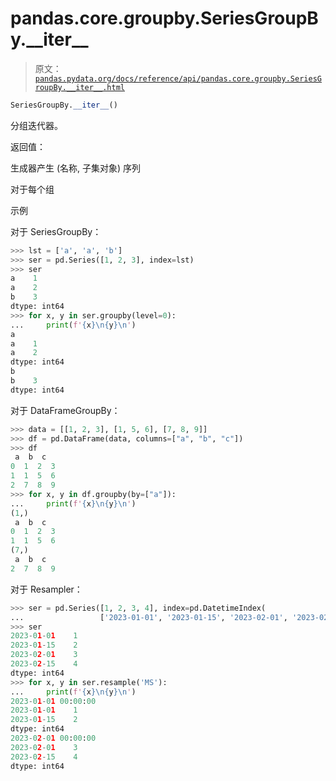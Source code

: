 # pandas.core.groupby.SeriesGroupBy.\_\_iter\_\_

> 原文：[`pandas.pydata.org/docs/reference/api/pandas.core.groupby.SeriesGroupBy.__iter__.html`](https://pandas.pydata.org/docs/reference/api/pandas.core.groupby.SeriesGroupBy.__iter__.html)

```py
SeriesGroupBy.__iter__()
```

分组迭代器。

返回值：

生成器产生 (名称, 子集对象) 序列

对于每个组

示例

对于 SeriesGroupBy：

```py
>>> lst = ['a', 'a', 'b']
>>> ser = pd.Series([1, 2, 3], index=lst)
>>> ser
a    1
a    2
b    3
dtype: int64
>>> for x, y in ser.groupby(level=0):
...     print(f'{x}\n{y}\n')
a
a    1
a    2
dtype: int64
b
b    3
dtype: int64 
```

对于 DataFrameGroupBy：

```py
>>> data = [[1, 2, 3], [1, 5, 6], [7, 8, 9]]
>>> df = pd.DataFrame(data, columns=["a", "b", "c"])
>>> df
 a  b  c
0  1  2  3
1  1  5  6
2  7  8  9
>>> for x, y in df.groupby(by=["a"]):
...     print(f'{x}\n{y}\n')
(1,)
 a  b  c
0  1  2  3
1  1  5  6
(7,)
 a  b  c
2  7  8  9 
```

对于 Resampler：

```py
>>> ser = pd.Series([1, 2, 3, 4], index=pd.DatetimeIndex(
...                 ['2023-01-01', '2023-01-15', '2023-02-01', '2023-02-15']))
>>> ser
2023-01-01    1
2023-01-15    2
2023-02-01    3
2023-02-15    4
dtype: int64
>>> for x, y in ser.resample('MS'):
...     print(f'{x}\n{y}\n')
2023-01-01 00:00:00
2023-01-01    1
2023-01-15    2
dtype: int64
2023-02-01 00:00:00
2023-02-01    3
2023-02-15    4
dtype: int64 
```
